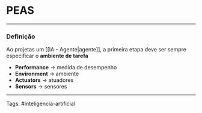 
# PEAS

---

### Definição

Ao projetas um [[IA - Agente|agente]], a primeira etapa deve ser sempre especificar o **ambiente de tarefa**

- **Performance** -> medida de desempenho
- **Environment** -> ambiente
- **Actuators** -> atuadores
- **Sensors** -> sensores

---

Tags: #inteligencia-artificial

